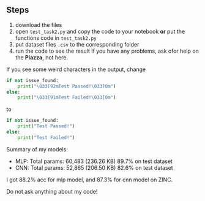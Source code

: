 ## Steps
1. download the files
2. open `test_task2.py` and copy the code to your notebook **or** put the functions code in `test_task2.py`   
3. put dataset files `.csv` to the corresponding folder
4. run the code to see the result 
If you have any problems, ask ofor help on the **Piazza**, not here.

If you see some weird characters in the output, change
```python
if not issue_found:
	print("\033[92mTest Passed!\033[0m")
else:
	print("\033[91mTest Failed!\033[0m")
```
to
```python
if not issue_found:
	print("Test Passed!")
else:
	print("Test Failed!")
```


Summary of my models:

- MLP: Total params: 60,483 (236.26 KB)  89.7% on test dataset
- CNN: Total params: 52,865 (206.50 KB)  82.6% on test dataset

I got 88.2% acc for mlp model, and 87.3% for cnn model on ZINC.

Do not ask anything about my code!
